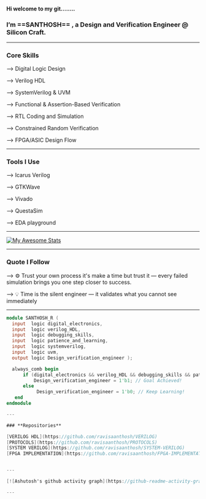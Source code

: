 #### Hi welcome to my git........
### I’m  **==SANTHOSH==** , a Design and Verification Engineer @ Silicon Craft.

  
---

### **Core Skills**

--> Digital Logic Design

--> Verilog HDL

--> SystemVerilog & UVM

--> Functional & Assertion-Based Verification

--> RTL Coding and Simulation

--> Constrained Random Verification

--> FPGA/ASIC Design Flow
  
---

### **Tools I Use**

--> Icarus Verilog

--> GTKWave

--> Vivado

--> QuestaSim

--> EDA playground

---

 [![My Awesome Stats](https://awesome-github-stats.azurewebsites.net/user-stats/ravisaanthosh?cardType=level&theme=midnight-purple&preferLogin=false)](https://git.io/awesome-stats-card)
 
---
### **Quote I Follow**

--> ⚙️ Trust your own process it's make a time but trust it — every failed simulation brings you one step closer to success.
  
--> 💡 Time is the silent engineer — it validates what you cannot see immediately
  
  ---
  ```verilog
  module SANTHOSH_R (
    input  logic digital_electronics,
    input  logic verilog_HDL,
    input  logic debugging_skills,
    input  logic patience_and_learning,
    input  logic systemverilog,
    input  logic uvm,
    output logic Design_verification_engineer );

    always_comb begin
        if (digital_electronics && verilog_HDL && debugging_skills && patience_and_learning && systemverilog && uvm)
            Design_verification_engineer = 1'b1; // Goal Achieved!
        else
             Design_verification_engineer = 1'b0; // Keep Learning!
     end
  endmodule

---

### **Repositories**

  [VERILOG HDL](https://github.com/ravisaanthosh/VERILOG)
  [PROTOCOLS](https://github.com/ravisaanthosh/PROTOCOLS)
  [SYSTEM VERILOG](https://github.com/ravisaanthosh/SYSTEM-VERILOG)
  [FPGA IMPLEMENTATION](https://github.com/ravisaanthosh/FPGA-IMPLEMENTATION)

  
---

[![Ashutosh's github activity graph](https://github-readme-activity-graph.vercel.app/graph?username=ravisaanthosh&bg_color=0d1117&color=eff2f5&line=a31eeb&point=f4f5f6&area=true&hide_border=true)](https://github.com/ashutosh00710/github-readme-activity-graph)

---


